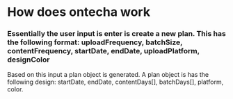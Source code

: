 # How does ontecha work

### Essentially the user input is enter is create a new plan. This has the following format: uploadFrequency, batchSize, contentFrequency, startDate, endDate, uploadPlatform, designColor
Based on this input a plan object is generated. A plan object is has the following design: startDate, endDate, contentDays[], batchDays[], platform, color.